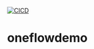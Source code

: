 [![CICD](https://github.com/korayguney/oneflowdemo/actions/workflows/deploy.yml/badge.svg?branch=master)](https://github.com/korayguney/oneflowdemo/actions/workflows/deploy.yml)


# oneflowdemo
